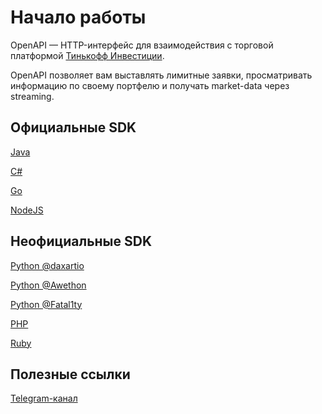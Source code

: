 # Начало работы

OpenAPI — HTTP-интерфейс для взаимодействия с торговой платформой [Тинькофф Инвестиции](https://www.tinkoff.ru/invest/).

OpenAPI позволяет вам выставлять лимитные заявки, просматривать информацию по своему портфелю и получать market-data через streaming.

## Официальные SDK

[Java](https://github.com/TinkoffCreditSystems/invest-openapi-java-sdk)

[C#](https://github.com/TinkoffCreditSystems/invest-openapi-csharp-sdk)

[Go](https://github.com/TinkoffCreditSystems/invest-openapi-go-sdk)

[NodeJS](https://github.com/TinkoffCreditSystems/invest-openapi-js-sdk)

## Неофициальные SDK

[Python @daxartio](https://github.com/daxartio/tinvest)

[Python @Awethon](https://github.com/Awethon/open-api-python-client)

[Python @Fatal1ty](https://github.com/Fatal1ty/tinkoff-api)

[PHP](https://github.com/jamesRUS52/tinkoff-invest)

[Ruby](https://github.com/foxweb/tinkyclient)

## Полезные ссылки

[Telegram-канал](https://t.me/tinkoffinvestopenapi)
